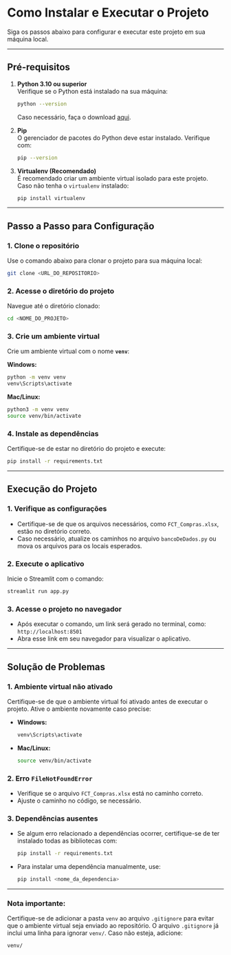 # Como Instalar e Executar o Projeto

Siga os passos abaixo para configurar e executar este projeto em sua máquina local.

---

## Pré-requisitos

1. **Python 3.10 ou superior**  
   Verifique se o Python está instalado na sua máquina:
   ```bash
   python --version
   ```
   Caso necessário, faça o download [aqui](https://www.python.org/downloads/).

2. **Pip**  
   O gerenciador de pacotes do Python deve estar instalado. Verifique com:
   ```bash
   pip --version
   ```

3. **Virtualenv (Recomendado)**  
   É recomendado criar um ambiente virtual isolado para este projeto. Caso não tenha o `virtualenv` instalado:
   ```bash
   pip install virtualenv
   ```

---

## Passo a Passo para Configuração

### 1. Clone o repositório

Use o comando abaixo para clonar o projeto para sua máquina local:
```bash
git clone <URL_DO_REPOSITORIO>
```

### 2. Acesse o diretório do projeto

Navegue até o diretório clonado:
```bash
cd <NOME_DO_PROJETO>
```

### 3. Crie um ambiente virtual

Crie um ambiente virtual com o nome **`venv`**:

**Windows:**
```bash
python -m venv venv
venv\Scripts\activate
```

**Mac/Linux:**
```bash
python3 -m venv venv
source venv/bin/activate
```

### 4. Instale as dependências

Certifique-se de estar no diretório do projeto e execute:
```bash
pip install -r requirements.txt
```

---

## Execução do Projeto

### 1. Verifique as configurações

- Certifique-se de que os arquivos necessários, como `FCT_Compras.xlsx`, estão no diretório correto. 
- Caso necessário, atualize os caminhos no arquivo `bancoDeDados.py` ou mova os arquivos para os locais esperados.

### 2. Execute o aplicativo

Inicie o Streamlit com o comando:
```bash
streamlit run app.py
```

### 3. Acesse o projeto no navegador

- Após executar o comando, um link será gerado no terminal, como:  
  `http://localhost:8501`
- Abra esse link em seu navegador para visualizar o aplicativo.

---

## Solução de Problemas

### 1. Ambiente virtual não ativado
Certifique-se de que o ambiente virtual foi ativado antes de executar o projeto. Ative o ambiente novamente caso precise:
- **Windows:**  
  ```bash
  venv\Scripts\activate
  ```
- **Mac/Linux:**  
  ```bash
  source venv/bin/activate
  ```

### 2. Erro `FileNotFoundError`
- Verifique se o arquivo `FCT_Compras.xlsx` está no caminho correto.
- Ajuste o caminho no código, se necessário.

### 3. Dependências ausentes
- Se algum erro relacionado a dependências ocorrer, certifique-se de ter instalado todas as bibliotecas com:
  ```bash
  pip install -r requirements.txt
  ```
- Para instalar uma dependência manualmente, use:
  ```bash
  pip install <nome_da_dependencia>
  ```

---

### Nota importante: 

Certifique-se de adicionar a pasta `venv` ao arquivo `.gitignore` para evitar que o ambiente virtual seja enviado ao repositório. O arquivo `.gitignore` já inclui uma linha para ignorar `venv/`. Caso não esteja, adicione:

```plaintext
venv/
```
